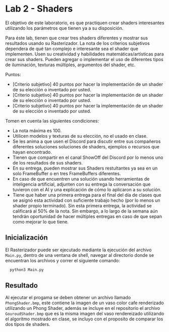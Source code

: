 # Lab 2 - Shaders
El objetivo de este laboratorio, es que practiquen crear shaders interesantes utilizando los parámetros que tienen ya a su disposición.

Para éste lab, tienen que crear tres shaders diferentes y mostrar sus resultados usando su Rasterizador. La nota de los criterios subjetivos dependera de qué tan complejo e interesante sea el shader que implementen. Usen su creatividad y habilidades matemáticas/artísticas para crear sus shaders. Pueden agregar o implementar el uso de diferentes tipos de iluminación, texturas múltiples, argumentos del shader, etc.

Puntos:

- [Criterio subjetivo] 40 puntos por hacer la implementación de un shader de su elección o inventado por usted.
- [Criterio subjetivo] 40 puntos por hacer la implementación de un shader de su elección o inventado por usted.
- [Criterio subjetivo] 40 puntos por hacer la implementación de un shader de su elección o inventado por usted.

Tomen en cuenta las siguientes condiciones:

- La nota máxima es 100.
- Utilicen modelos y texturas de su elección, no el usado en clase.
- Se les anima a que usen el Discord para discutir entre sus compañeros diferentes soluciones soluciones de shaders, ejemplos o recursos que hayan encontrado.
- Tienen que compartir en el canal ShowOff del Discord por lo menos uno de los resultados de sus shaders.
- En su entrega, pueden mostrar sus Shaders restultantes ya sea en un solo FrameBuffer o en tres FrameBuffers diferentes.
- En caso de que encuentren una solución usando herramientas de inteligencia artificial, adjunten con su entrega la conversación que tuvieron con el AI y una explicación de cómo lo aplicaron a su solución.
- Tiene que haber una primera entrega para el final del día de clases que se asignó esta actividad con suficiente trabajo hecho (por lo menos un shader propio terminado). Sin esta primera entrega, la actividad se calificará al 50% de la nota. Sin embargo, a lo largo de la semana aún tendrán oportunidad de hacer múltiples entregas en caso de que sepan como mejorar lo que tiene.

## Inicialización

 El Rasterizador puede ser ejecutado mediante la ejecución del archivo ```Main.py```, dentro de una ventana de shell, navegar al directorio donde se encuentran los archivos y correr el siguiente comando:
  ```bash
    python3 Main.py
  ```
## Resultado
Al ejecutar el progama se deben obtener un archivo llamado ```PhongShader.bmp```, este contiene la imagen de un vaso color cafe renderizado utilizando un Phong Shader, además se incluye en el repositorio el archivo ```GouroudShader.bmp``` que es la misma imagen del vaso rendereizado utilizando el algoritmo mostrado en clase, se incluyo con el proposito de comparar los dos tipos de shaders.
